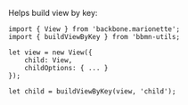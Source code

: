 Helps build view by key:
````
import { View } from 'backbone.marionette';
import { buildViewByKey } from 'bbmn-utils;

let view = new View({
	child: View,
	childOptions: { ... }
});

let child = buildViewByKey(view, 'child');

````
